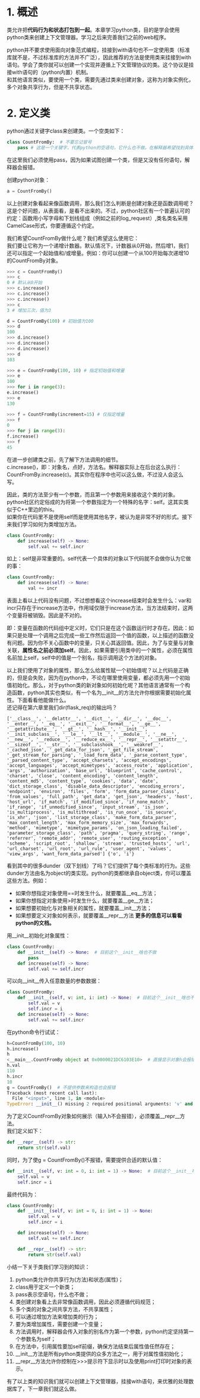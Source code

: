 # 1. 概述
类允许把**代码行为和状态打包到一起**。本章学习python类，目的是学会使用python类来创建上下文管理器。学习之后来完善我们之前的web程序。  

python并不要求使用面向对象范式编程，挂接到with语句也不一定使用类（标准库就不是，不过标准库的方法并不广泛），因此推荐的方法是使用类来挂接到with语句。学会了类你就可以创建一个实现并遵循上下文管理协议的类。这个协议是挂接with语句的（python内置）机制。  
和其他语言类似，要使用一个类，需要先通过类来创建对象，这称为对象实例化，多个对象共享行为，但是不共享状态。

# 2. 定义类
python通过关键字class来创建类。一个空类如下：  
```py
class CountFromBy:  # 不要忘记冒号
    pass # 这是一个关键字，代表python的空语句，它什么也不做。在解释器希望找到具体代码的地方都可以使用pass
``` 
在这里我们必须使用pass，因为如果试图创建一个类，但是又没有任何语句，解释器会报错。  

创建python对象：  
```py
a = CountFromBy()
```
以上创建对象看起来像函数调用，那么我们怎么判断是创建对象还是函数调用呢？  
这是个好问题，从表面看，是看不出来的。不过，python社区有一个普遍认可的约定：函数用小写字母和下划线组成（例如之前的log_request）,类名类名采用CamelCase形式，你要遵循这个约定。  

我们希望CountFromBy做什么呢？我们希望这么使用它：  
我们要让它称为一个递增计数器。默认情况下，计数器从0开始，然后增1，我们还可以指定一个起始值和/或增量。例如：你可以创建一个从100开始每次递增10的CountFromBy对象。
```py
>>> c = CountFromBy()
>>> c
0 # 默认从0开始
>>> c.increase()
>>> c.increase()
>>> c.increase()
>>> c
3 # 增加三次，值为3

d = CountFromBy(100) # 初始值为100
>>> d
100
>>> d.increase()
>>> d.increase()
>>> d.increase()
>>> d
103

>>> e = CountFromBy(100, 10) # 指定初始值和增量
>>> e
100
>>> for i in range(3):
e.increase()
>>> e
130

>>> f = CountFromBy(increment=15) # 仅指定增量
>>> f
0
>>> for j in range(3):
f.increase()
>>> f
45
```
在进一步创建类之前，先了解下方法调用的细节。  
c.increase()，即：对象名，点好，方法名。解释器实际上在后台这么执行：CountFromBy.increase(c)。其实你在程序中也可以这么做，不过没人会这么写。  

因此，类的方法至少有一个参数，而且第一个参数用来接收这个类的对象。python社区约定俗成的为将第一个参数指定为一个特殊的名字：self。这其实类似于C++里边的this。  
如果你在代码里不是使用self而是使用其他名字，被认为是非常不好的形式。接下来我们学习如何为类增加方法。  
```py
class CountFromBy:
    def increase(self) -> None:
        self.val += self.incr
```
如上：self是非常重要的。self代表一个具体的对象以下代码就不会做你认为它做的事：  
```py
class CountFromBy:
    def increase(self) -> None:
        val += incr
```
表面上看以上代码没有问题，不过想想看这个increase结束时会发生什么：var和incr只存在于increase方法中，作用域仅限于increase方法，当方法结束时，这两个变量将被销毁。因此是不对的。  

即：变量在函数的代码组中定义时，它们只是在这个函数运行时才存在。因此：如果只是处理一个调用之后完成一些工作然后返回一个值的函数，以上描述的函数没有问题。因为你不关心函数中的变量，只关心其返回值。因此，为了与变量与对象关联，**属性名之前必须加self**。因此，如果需要引用类中的一个属性，必须在属性名前加上self，self中的值是一个别名，指示调用这个方法的对象。  

以上我们使用了对象的属性，那么怎么给属性赋一个初始值呢？以上代码是正确的，但是会失败，因为在python中，不论在哪里使用变量，都必须先用一个初始值初始化。那么，对于python类的新对象如何初始化呢？其他语言通常有一个构造函数，python其实也类似，有一个名为__init__的方法允许你根据需要初始化属性。下面看看他能做什么。  
还记得在第六章里我们dir(flask_req)的输出吗？  
```
['__class__', '__delattr__', '__dict__', '__dir__', '__doc__', '__enter__', '__eq__', '__exit__', '__format__', '__ge__', '__getattribute__', '__gt__', '__hash__', '__init__', '__init_subclass__', '__le__', '__lt__', '__module__', '__ne__', '__new__', '__reduce__', '__reduce_ex__', '__repr__', '__setattr__', '__sizeof__', '__str__', '__subclasshook__', '__weakref__', '_cached_json', '_get_data_for_json', '_get_file_stream', '_get_stream_for_parsing', '_load_form_data', '_parse_content_type', '_parsed_content_type', 'accept_charsets', 'accept_encodings', 'accept_languages', 'accept_mimetypes', 'access_route', 'application', 'args', 'authorization', 'base_url', 'blueprint', 'cache_control', 'charset', 'close', 'content_encoding', 'content_length', 'content_md5', 'content_type', 'cookies', 'data', 'date', 'dict_storage_class', 'disable_data_descriptor', 'encoding_errors', 'endpoint', 'environ', 'files', 'form', 'form_data_parser_class', 'from_values', 'full_path', 'get_data', 'get_json', 'headers', 'host', 'host_url', 'if_match', 'if_modified_since', 'if_none_match', 'if_range', 'if_unmodified_since', 'input_stream', 'is_json', 'is_multiprocess', 'is_multithread', 'is_run_once', 'is_secure', 'is_xhr', 'json', 'list_storage_class', 'make_form_data_parser', 'max_content_length', 'max_form_memory_size', 'max_forwards', 'method', 'mimetype', 'mimetype_params', 'on_json_loading_failed', 'parameter_storage_class', 'path', 'pragma', 'query_string', 'range', 'referrer', 'remote_addr', 'remote_user', 'routing_exception', 'scheme', 'script_root', 'shallow', 'stream', 'trusted_hosts', 'url', 'url_charset', 'url_root', 'url_rule', 'user_agent', 'values', 'view_args', 'want_form_data_parsed'] {'o', 'i'}
```
看到其中的很多dunder（双下划线）了吗？它们提供了每个类标准的行为。这些dunder方法由名为object的类实现。python的类都继承自object类，你可以覆盖这些方法。例如：  
 - 如果你想指定对象使用==时发生什么，就要覆盖__eq__方法；  
 - 如果你想指定对象使用>时发生什么，就要覆盖__ge__方法；  
 - 如果想要初始化与对象相关的属性，就要覆盖__init__方法；   
 - 如果想要定义对象如何表示，就要覆盖__repr__方法
**更多的信息可以看看python的文档。**   

用__init__初始化对象属性：  
```py
class CountFromBy:
    def __init__(self) -> None:  # 目前这个__init__啥也不做
        pass
    def increase(self) -> None:
        self.val += self.incr
```
可以向__init__传入任意数量的参数数据：  
```py
class CountFromBy:
    def __init__(self, v: int, i: int) -> None:  # 目前这个__init__啥也不做
        self.val = v
        self.incr = i
    def increase(self) -> None:
        self.val += self.incr
```
在python命令行试试：  
```py
h=CountFromBy(100, 10)
h.increase()
h
<__main__.CountFromBy object at 0x0000021DC6103E10>  # 直接显示对象h会报错
h.val
110
h.incr
10
g = CountFromBy()  # 不提供参数来构造也会报错
Traceback (most recent call last):
  File "<input>", line 1, in <module>
TypeError: __init__() missing 2 required positional arguments: 'v' and 'i'
```

为了定义CountFromBy对象如何展示（输入h不会报错），必须覆盖__repr__方法。  
我们定义如下：  
```py
def __repr__(self) -> str:
    return str(self.val)
```
同时，为了使g = CountFromBy()不报错，需要提供合适的默认值：  
```py
def __init__(self, v: int = 0, i: int = 1) -> None:  # 目前这个__init__啥也不做
    self.val = v
    self.incr = i
```
最终代码为：  
```py
class CountFromBy:
    def __init__(self, v: int = 0, i: int = 1) -> None:
        self.val = v
        self.incr = i

    def increase(self) -> None:
        self.val += self.incr

    def __repr__(self) -> str:
        return str(self.val)
```
小结一下关于类我们学习到的知识：  
 1. python类允许你共享行为(方法)和状态(属性)；  
 2. class用于定义一个新类；  
 3. pass表示空语句，什么也不做；  
 4. 类创建对象看上去非常像函数调用，因此必须遵循代码规范；  
 5. 多个类的对象之间共享方法，不共享属性；  
 6. 可以通过增加方法来增加类的行为；  
 7. 要为类增加属性，需要创建一个变量；  
 8. 方法调用时，解释器会传入对象的别名作为第一个参数，python约定坚持第一个参数名为self；  
 9. 在方法中，引用属性要加self前缀，确保方法结束后属性值任然存在；  
 10. __init__方法是所有python类提供的众多方法之一，用于对属性值初始化；  
 11. __repr__方法允许你控制在>>>提示符下显示时以及使用print打印时对象的表示。  

有了以上类的知识我们就可以创建上下文管理器，挂接with语句，来优雅的处理数据库了，下一章我们就这么做。  
